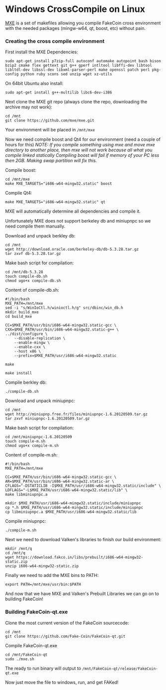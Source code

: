# Windows CrossCompile on Linux

[MXE](http://mxe.cc/) is a set of makefiles allowing you compile FakeCoin cross environment with the needed packages (mingw-w64, qt, boost, etc) without pain.

### Creating the cross compile environment

First install the MXE Dependencies: 

```
sudo apt-get install p7zip-full autoconf automake autopoint bash bison bzip2 cmake flex gettext git g++ gperf intltool libffi-dev libtool libltdl-dev libssl-dev libxml-parser-perl make openssl patch perl pkg-config python ruby scons sed unzip wget xz-utils
```

On 64bit Ubuntu also install:

```
sudo apt-get install g++-multilib libc6-dev-i386
```

Next clone the MXE git repo (always clone the repo, downloading the archive may not work):

```
cd /mnt
git clone https://github.com/mxe/mxe.git
```

Your environment will be placed in `/mnt/mxe`

Now we need compile boost and Qt4 for our environment (need a couple of hours for this)
*NOTE: If you compile something using mxe and move mxe directory to another place, then mxe will not work because all what you compile linked statically*
*Compiling boost will fail if memory of your PC less then 2GB. Making swap partition will fix this.*

Compile boost:

```
cd /mnt/mxe
make MXE_TARGETS="i686-w64-mingw32.static" boost
```

Compile Qt4:

```
make MXE_TARGETS="i686-w64-mingw32.static" qt
```

MXE will automatically determine all dependencies and compile it.

Unfortunately MXE does not support berkeley db and miniupnpc so we need compile them manually.

Download and unpack berkley db:

```
cd /mnt
wget http://download.oracle.com/berkeley-db/db-5.3.28.tar.gz
tar zxvf db-5.3.28.tar.gz
```

Make bash script for compilation:

```
cd /mnt/db-5.3.28
touch compile-db.sh
chmod ugo+x compile-db.sh
```

Content of compile-db.sh:

```
#!/bin/bash
MXE_PATH=/mnt/mxe
sed -i "s/WinIoCtl.h/winioctl.h/g" src/dbinc/win_db.h
mkdir build_mxe
cd build_mxe

CC=$MXE_PATH/usr/bin/i686-w64-mingw32.static-gcc \
CXX=$MXE_PATH/usr/bin/i686-w64-mingw32.static-g++ \
../dist/configure \
	--disable-replication \
	--enable-mingw \
	--enable-cxx \
	--host x86 \
	--prefix=$MXE_PATH/usr/i686-w64-mingw32.static

make

make install
```

Compile berkley db:

```
./compile-db.sh
```

Download and unpack miniupnpc:

```
cd /mnt
wget http://miniupnp.free.fr/files/miniupnpc-1.6.20120509.tar.gz
tar zxvf miniupnpc-1.6.20120509.tar.gz
```

Make bash script for compilation:

```
cd /mnt/miniupnpc-1.6.20120509
touch compile-m.sh
chmod ugo+x compile-m.sh
```

Content of compile-m.sh:

```
#!/bin/bash
MXE_PATH=/mnt/mxe

CC=$MXE_PATH/usr/bin/i686-w64-mingw32.static-gcc \
AR=$MXE_PATH/usr/bin/i686-w64-mingw32.static-ar \
CFLAGS="-DSTATICLIB -I$MXE_PATH/usr/i686-w64-mingw32.static/include" \
LDFLAGS="-L$MXE_PATH/usr/i686-w64-mingw32.static/lib" \
make libminiupnpc.a

mkdir $MXE_PATH/usr/i686-w64-mingw32.static/include/miniupnpc
cp *.h $MXE_PATH/usr/i686-w64-mingw32.static/include/miniupnpc
cp libminiupnpc.a $MXE_PATH/usr/i686-w64-mingw32.static/lib
```

Compile miniupnpc:

```
./compile-m.sh
```

Next we need to download Valken's libraries to finish our build environment:

```
mkdir /mnt/q
cd /mnt/q
wget https://download.fakco.in/libs/prebuilt/i686-w64-mingw32-static.zip
unzip i686-w64-mingw32-static.zip
```

Finally we need to add the MXE bins to PATH:

```
export PATH=/mnt/mxe/usr/bin:$PATH
```

And now that we have MXE and Valken's Prebuilt Libraries we can go on to building FakeCoin! 

### Building FakeCoin-qt.exe

Clone the most current version of the FakeCoin sourcecode:

```
cd /mnt
git clone https://github.com/Fake-Coin/FakeCoin-qt.git
```

Compile FakeCoin-qt.exe

```
cd /mnt/FakeCoin-qt
sudo ./mxe.sh
```

The ready to run binary will output to `/mnt/FakeCoin-qt/release/FakeCoin-qt.exe`

Now just move the file to windows, run, and get FAKed!
